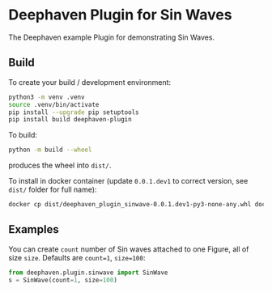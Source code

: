 # Deephaven Plugin for Sin Waves

The Deephaven example Plugin for demonstrating Sin Waves.

## Build

To create your build / development environment:

```sh
python3 -m venv .venv
source .venv/bin/activate
pip install --upgrade pip setuptools
pip install build deephaven-plugin
```

To build:

```sh
python -m build --wheel
```

produces the wheel into `dist/`.

To install in docker container (update `0.0.1.dev1` to correct version, see `dist/` folder for full name):

```sh
docker cp dist/deephaven_plugin_sinwave-0.0.1.dev1-py3-none-any.whl docker_server_1:/tmp && docker exec docker_server_1 pip install --force-reinstall /tmp/deephaven_plugin_sinwave-0.0.1.dev1-py3-none-any.whl
```

## Examples

You can create `count` number of Sin waves attached to one Figure, all of size `size`. Defaults are `count=1`, `size=100`:
```python
from deephaven.plugin.sinwave import SinWave
s = SinWave(count=1, size=100)
```